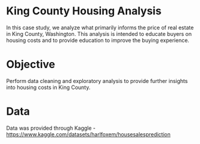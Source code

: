 # King County Housing Analysis
In this case study, we analyze what primarily informs the price of real estate in King County, Washington. This analysis is intended to educate buyers on housing costs and to provide education to improve the buying experience. 
# Objective
Perform data cleaning and exploratory analysis to provide further insights into housing costs in King County.
# Data
Data was provided through Kaggle - https://www.kaggle.com/datasets/harlfoxem/housesalesprediction
